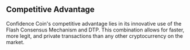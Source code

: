## Competitive Advantage
Confidence Coin's competitive advantage lies in its innovative use of the Flash Consensus Mechanism and DTP. This combination allows for faster, more legit, and private transactions than any other cryptocurrency on the market.

